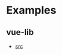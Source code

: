 <!-- This file is generated from gen-example-index.ts -->

# Examples

## vue-lib

- [src](./examples/vue-lib-src)
